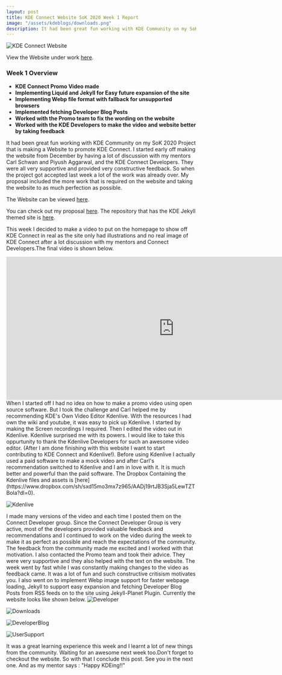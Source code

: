 ```yaml
---
layout: post
title: KDE Connect Website SoK 2020 Week 1 Report
image: "/assets/kdeblogs/downloads.png"
description: It had been great fun working with KDE Community on my SoK 2020 Project that is making a Website to promote KDE Connect. I started early off making the website from December by having a lot of discussion with my mentors Carl Schwan and Piyush Aggarwal, and the KDE Connect Developers. They were all very supportive and provided very constructive feedback. So when the project got accepted last week a lot of the work was already over. My proposal included the more work that is required on the website and taking the website to as much perfection as possible.
---
```


![KDE Connect Website](/assets/kdeblogs/week1.png "KDE Connect Website")

View the Website under work [here](https://tharjun.github.io).

### Week 1 Overview

- **KDE Connect Promo Video made**
- **Implementing Liquid and Jekyll for Easy future expansion of the site**
- **Implementing Webp file format with fallback for unsupported browsers**
- **Implemented fetching Developer Blog Posts**
- **Worked with the Promo team to fix the wording on the website**
- **Worked with the KDE Developers to make the video and website better by taking feedback**

It had been great fun working with KDE Community on my SoK 2020 Project that is making a Website to promote KDE Connect. I started early off making the website from December by having a lot of discussion with my mentors Carl Schwan and Piyush Aggarwal, and the KDE Connect Developers. They were all very supportive and provided very constructive feedback. So when the project got accepted last week a lot of the work was already over. My proposal included the more work that is required on the website and taking the website to as much perfection as possible.

The Website can be viewed [here](https://tharjun.github.io).

You can check out my proposal [here](http://bit.ly/2MFYORu). The repository that has the KDE Jekyll themed site is [here](https://invent.kde.org/arjunth/kde-connect).

This week I decided to make a video to put on the homepage to show off KDE Connect in real as the site only had illustrations and no real image of KDE Connect after a lot discussion with my mentors and Connect Developers.The final video is shown below.

<div style="text-align:center;">
<iframe width="890" height="380" src="https://www.youtube.com/embed/L2Al1B3X1lQ" frameborder="0" allow="accelerometer; autoplay; encrypted-media; gyroscope; picture-in-picture" allowfullscreen></iframe>
</div>
When I started off I had no idea on how to make a promo video using open source software. But I took the challenge and Carl helped me by recommending  KDE's Own Video Editor Kdenlive. With the resources I had own the wiki and youtube, it was easy to pick up Kdenlive. I started by making the Screen recordings I required. Then I edited the video out in Kdenlive. Kdenlive surprised me with its powers. I would like to take this oppurtunity to thank the Kdenlive Developers for such an awesome video editor. (After I am done finishing with this website I want to start contributing to KDE Connect and Kdenlive!). Before using Kdenlive I actually used a paid software to make a mock video and after Carl's recommendation switched to Kdenlive and I am in love with it. It is much better and powerful than the paid software. The Dropbox Containing the Kdenlive files and assets is [here](https://www.dropbox.com/sh/sxd15mo3mx7z965/AADj19rtJB3Sja5LewTZTBola?dl=0).

![Kdenlive](/assets/kdeblogs/kdenlive.png "Kdenlive")

I made many versions of the video and each time I posted them on the Connect Developer group. Since the Connect Developer Group is very active, most of the developers provided valuable feedback and recommendations and I continued to work on the video during the week to make it as perfect as possible and reach the expectations of the community. The feedback from the community made me excited and I worked with that motivation. I also contacted the Promo team and took their advice. They were very supportive and they also helped with the text on the website. The week went by fast while I was constantly making changes to the video as feedback came. It was a lot of fun and such constructive critisism motivates you. I also went on to implement Webp image support for faster webpage loading, Jekyll to support easy expansion and fetching Developer Blog Posts from RSS feeds on to the site using Jekyll-Planet Plugin. Currently the website looks like shown below.
![Developer](/assets/kdeblogs/dev.png "Developer")

![Downloads](/assets/kdeblogs/downloads.png "Downloads")

![DeveloperBlog](/assets/kdeblogs/kdedevblogs.png "Developer Blogs")

![UserSupport](/assets/kdeblogs/usersupport.png "User Support")

It was a great learning experience this week and I learnt a lot of new things from the community. Waiting for an awesome next week too.Don't forget to checkout the website. So with that I conclude this post. See you in the next one. And as my mentor says : "Happy KDEing!!"
